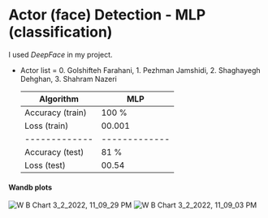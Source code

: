 # Actor (face) Detection - MLP (classification)

I used _DeepFace_ in my project.

- Actor list = 0. Golshifteh Farahani, 1. Pezhman Jamshidi, 2. Shaghayegh Dehghan, 3. Shahram Nazeri

    Algorithm | MLP |
    ------------- | ------------- |
    Accuracy (train) | 100 % |
    Loss (train) | 00.001 |
    ------------- | ------------- |
    Accuracy (test) | 81 % |
    Loss (test) | 00.54 |
    
#### Wandb plots
![W B Chart 3_2_2022, 11_09_29 PM](https://user-images.githubusercontent.com/79134287/156439281-a65fac87-b114-492d-b397-57efedbbfcca.png)
![W B Chart 3_2_2022, 11_09_03 PM](https://user-images.githubusercontent.com/79134287/156439253-b960351b-e80f-41a7-8803-e9954faf326e.png)
